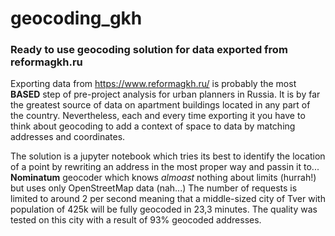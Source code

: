 # geocoding_gkh
### Ready to use geocoding solution for data exported from reformagkh.ru


Exporting data from https://www.reformagkh.ru/ is probably the most __BASED__ step of pre-project analysis for urban planners in Russia.
It is by far the greatest source of data on apartment buildings located in any part of the country. Nevertheless, each and every time exporting it you have to think about geocoding to add a context of space to data by matching addresses and coordinates.


The solution is a jupyter notebook which tries its best to identify the location of a point by rewriting an address in the most proper way and passin it to... __Nominatum__ geocoder which knows _almoast_ nothing about limits (hurrah!) but uses only OpenStreetMap data (nah...) The number of requests is limited to around 2 per second meaning that a middle-sized city of Tver with population of 425k will be fully geocoded in 23,3 minutes. The quality was tested on this city with a result of 93% geocoded addresses.
